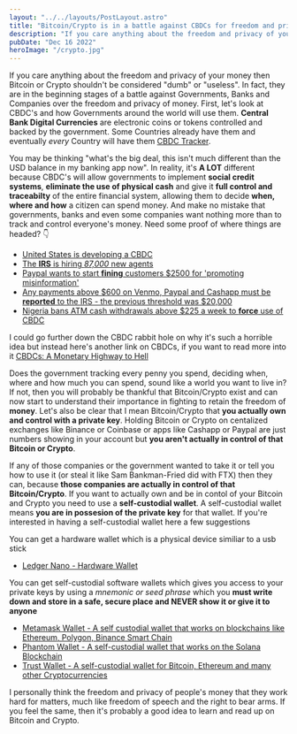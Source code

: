 ```yaml
---
layout: "../../layouts/PostLayout.astro"
title: "Bitcoin/Crypto is in a battle against CBDCs for freedom and privacy"
description: "If you care anything about the freedom and privacy of your money then Bitcoin or Crypto shouldn’t be considered useless."
pubDate: "Dec 16 2022"
heroImage: "/crypto.jpg"
---
```


If you care anything about the freedom and privacy of your money then Bitcoin or Crypto shouldn't be considered "dumb" or "useless". In fact, they are in the beginning stages of a battle against Governments, Banks and Companies over the freedom and privacy of money. First, let's look at CBDC's and how Governments around the world will use them. **Central Bank Digital Currencies** are electronic coins or tokens controlled and backed by the government. Some Countries already have them and eventually *every* Country will have them [CBDC Tracker](https://cbdctracker.org/). 

You may be thinking "what's the big deal, this isn't much different than the USD balance in my banking app now". In reality, it's **A LOT** different because CBDC's will allow governments to implement **social credit systems**, **eliminate the use of physical cash** and give it **full control and traceabilty** of the entire financial system, allowing them to decide **when, where and how** a citizen can spend money. And make no mistake that governments, banks and even some companies want nothing more than to track and control everyone's money. Need some proof of where things are headed? 👇
* [United States is developing a CBDC](https://www.atlanticcouncil.org/blogs/new-atlanticist/its-official-the-united-states-is-developing-a-bank-to-bank-digital-currency/)
* [The **IRS** is hiring *87,000* new agents](https://cointelegraph.com/news/biden-is-hiring-87-000-new-irs-agents-and-they-re-coming-for-you)
* [Paypal wants to start **fining** customers $2500 for 'promoting misinformation'](https://www.foxbusiness.com/economy/paypal-user-agreement-fining-users-promoting-misinformation-sent-error-spox-says)
* [Any payments above $600 on Venmo, Paypal and Cashapp must be **reported** to the IRS - the previous threshold was $20,000](https://www.cnbc.com/select/irs-americans-over-the-600-threshold-on-payment-apps-must-report-it/)
* [Nigeria bans ATM cash withdrawals above $225 a week to **force** use of CBDC](https://cointelegraph.com/news/nigeria-bans-atm-cash-withdrawals-over-225-a-week-to-force-use-of-cbdc)

I could go further down the CBDC rabbit hole on why it's such a horrible idea but instead here's another link on CBDCs, if you want to read more into it 
[CBDCs: A Monetary Highway to Hell](https://www.hustleescape.com/cbdc-advantages-disadvantages/)

Does the government tracking every penny you spend, deciding when, where and how much you can spend, sound like a world you want to live in? If not, then you will probably be thankful that Bitcoin/Crypto exist and can now start to understand their importance in fighting to retain the freedom of **money**. Let's also be clear that I mean Bitcoin/Crypto that **you actually own and control with a private key**. Holding Bitcoin or Crypto on centalized exchanges like Binance or Coinbase or apps like Cashapp or Paypal are just numbers showing in your account but **you aren't actually in control of that Bitcoin or Crypto**. 

If any of those companies or the government wanted to take it or tell you how to use it (or steal it like Sam Bankman-Fried did with FTX) then they can, because **those companies are actually in control of that Bitcoin/Crypto**. If you want to actually own and be in contol of your Bitcoin and Crypto you need to use a **self-custodial wallet**. A self-custodial wallet means **you are in possesion of the private key** for that wallet. If you're interested in having a self-custodial wallet here a few suggestions 

You can get a hardware wallet which is a physical device similiar to a usb stick 
* [Ledger Nano - Hardware Wallet](https://shop.ledger.com/pages/ledger-nano-s-plus/?r=c06d)

You can get self-custodial software wallets which gives you access to your private keys by using a *mnemonic or seed phrase* which you **must write down and store in a safe, secure place and NEVER show it or give it to anyone**
* [Metamask Wallet - A  self custodial wallet that works on blockchains like Ethereum, Polygon, Binance Smart Chain](https://metamask.io/)
* [Phantom Wallet - A self-custodial wallet that works on the Solana Blockchain](https://phantom.app/)
* [Trust Wallet - A self-custodial wallet for Bitcoin, Ethereum and many other Cryptocurrencies](https://trustwallet.com/)

I personally think the freedom and privacy of people's money that they work hard for matters, much like freedom of speech and the right to bear arms. If you feel the same, then it's probably a good idea to learn and read up on Bitcoin and Crypto. 
